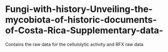 # Fungi-with-history-Unveiling-the-mycobiota-of-historic-documents-of-Costa-Rica-Supplementary-data-
Contains the raw data for the cellulolytic activity and RFX raw data
